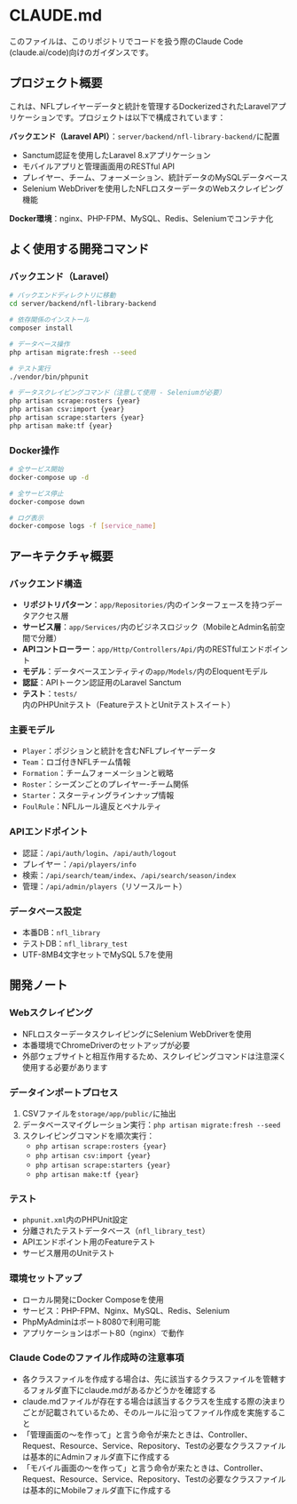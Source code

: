 # CLAUDE.md

このファイルは、このリポジトリでコードを扱う際のClaude Code (claude.ai/code)向けのガイダンスです。

## プロジェクト概要

これは、NFLプレイヤーデータと統計を管理するDockerizedされたLaravelアプリケーションです。プロジェクトは以下で構成されています：

**バックエンド（Laravel API）**：`server/backend/nfl-library-backend/`に配置
- Sanctum認証を使用したLaravel 8.xアプリケーション
- モバイルアプリと管理画面用のRESTful API
- プレイヤー、チーム、フォーメーション、統計データのMySQLデータベース
- Selenium WebDriverを使用したNFLロスターデータのWebスクレイピング機能

**Docker環境**：nginx、PHP-FPM、MySQL、Redis、Seleniumでコンテナ化

## よく使用する開発コマンド

### バックエンド（Laravel）
```bash
# バックエンドディレクトリに移動
cd server/backend/nfl-library-backend

# 依存関係のインストール
composer install

# データベース操作
php artisan migrate:fresh --seed

# テスト実行
./vendor/bin/phpunit

# データスクレイピングコマンド（注意して使用 - Seleniumが必要）
php artisan scrape:rosters {year}
php artisan csv:import {year}
php artisan scrape:starters {year}
php artisan make:tf {year}
```

### Docker操作
```bash
# 全サービス開始
docker-compose up -d

# 全サービス停止
docker-compose down

# ログ表示
docker-compose logs -f [service_name]
```

## アーキテクチャ概要

### バックエンド構造
- **リポジトリパターン**：`app/Repositories/`内のインターフェースを持つデータアクセス層
- **サービス層**：`app/Services/`内のビジネスロジック（MobileとAdmin名前空間で分離）
- **APIコントローラー**：`app/Http/Controllers/Api/`内のRESTfulエンドポイント
- **モデル**：データベースエンティティの`app/Models/`内のEloquentモデル
- **認証**：APIトークン認証用のLaravel Sanctum
- **テスト**：`tests/`内のPHPUnitテスト（FeatureテストとUnitテストスイート）

### 主要モデル
- `Player`：ポジションと統計を含むNFLプレイヤーデータ
- `Team`：ロゴ付きNFLチーム情報
- `Formation`：チームフォーメーションと戦略
- `Roster`：シーズンごとのプレイヤー-チーム関係
- `Starter`：スターティングラインナップ情報
- `FoulRule`：NFLルール違反とペナルティ

### APIエンドポイント
- 認証：`/api/auth/login`、`/api/auth/logout`
- プレイヤー：`/api/players/info`
- 検索：`/api/search/team/index`、`/api/search/season/index`
- 管理：`/api/admin/players`（リソースルート）

### データベース設定
- 本番DB：`nfl_library`
- テストDB：`nfl_library_test`
- UTF-8MB4文字セットでMySQL 5.7を使用

## 開発ノート

### Webスクレイピング
- NFLロスターデータスクレイピングにSelenium WebDriverを使用
- 本番環境でChromeDriverのセットアップが必要
- 外部ウェブサイトと相互作用するため、スクレイピングコマンドは注意深く使用する必要があります

### データインポートプロセス
1. CSVファイルを`storage/app/public/`に抽出
2. データベースマイグレーション実行：`php artisan migrate:fresh --seed`
3. スクレイピングコマンドを順次実行：
   - `php artisan scrape:rosters {year}`
   - `php artisan csv:import {year}`
   - `php artisan scrape:starters {year}`
   - `php artisan make:tf {year}`

### テスト
- `phpunit.xml`内のPHPUnit設定
- 分離されたテストデータベース（`nfl_library_test`）
- APIエンドポイント用のFeatureテスト
- サービス層用のUnitテスト

### 環境セットアップ
- ローカル開発にDocker Composeを使用
- サービス：PHP-FPM、Nginx、MySQL、Redis、Selenium
- PhpMyAdminはポート8080で利用可能
- アプリケーションはポート80（nginx）で動作

### Claude Codeのファイル作成時の注意事項
- 各クラスファイルを作成する場合は、先に該当するクラスファイルを管轄するフォルダ直下にclaude.mdがあるかどうかを確認する
- claude.mdファイルが存在する場合は該当するクラスを生成する際の決まりごとが記載されているため、そのルールに沿ってファイル作成を実施すること
- 「管理画面の〜を作って」と言う命令が来たときは、Controller、Request、Resource、Service、Repository、Testの必要なクラスファイルは基本的にAdminフォルダ直下に作成する
- 「モバイル画面の〜を作って」と言う命令が来たときは、Controller、Request、Resource、Service、Repository、Testの必要なクラスファイルは基本的にMobileフォルダ直下に作成する